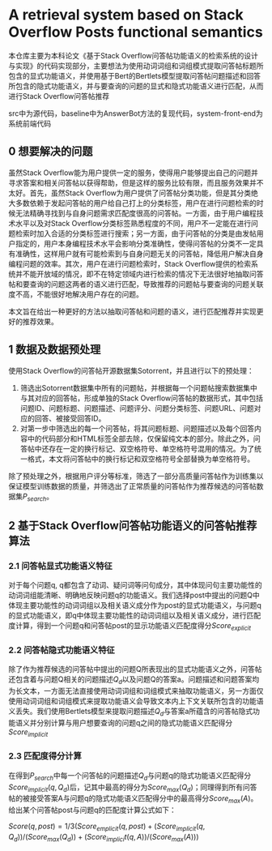 # A retrieval system based on Stack Overflow Posts functional semantics
本仓库主要为本科论文《基于Stack Overflow问答帖功能语义的检索系统的设计与实现》的代码实现部分，主要想法为使用动词词组和词组模式提取问答帖标题所包含的显式功能语义，并使用基于Bert的Bertlets模型提取问答帖问题描述和回答所包含的隐式功能语义，并与要查询的问题的显式和隐式功能语义进行匹配，从而进行Stack Overflow问答帖推荐

src中为源代码，baseline中为AnswerBot方法的复现代码，system-front-end为系统前端代码


## 0 想要解决的问题

虽然Stack Overflow能为用户提供一定的服务，使得用户能够提出自己的问题并寻求答案和相关问答帖以获得帮助，但是这样的服务比较有限，而且服务效果并不太好。首先，虽然Stack Overflow为用户提供了问答帖分类功能，但是其分类绝大多数依赖于发起问答帖的用户给自己打上的分类标签，用户在进行问题检索的时候无法精确寻找到与自身问题需求匹配度很高的问答帖。一方面，由于用户编程技术水平以及对Stack Overflow分类标签熟悉程度的不同，用户不一定能在进行问题检索时加入合适的分类标签进行搜索；另一方面，由于问答帖的分类是由发帖用户指定的，用户本身编程技术水平会影响分类准确性，使得问答帖的分类不一定具有准确性，这样用户就有可能检索到与自身问题无关的问答帖，降低用户解决自身编程问题的效率。其次，用户在进行问题检索时，Stack Overflow提供的检索系统并不能开放域的情况，即不在特定领域内进行检索的情况下无法很好地抽取问答帖和要查询的问题这两者的语义进行匹配，导致推荐的问题帖与要查询的问题关联度不高，不能很好地解决用户存在的问题。

本文旨在给出一种更好的方法以抽取问答帖和问题的语义，进行匹配推荐并实现更好的推荐效果。

## 1 数据及数据预处理

使用Stack Overflow的问答帖开源数据集Sotorrent，并且进行以下的预处理：
1. 筛选出Sotorrent数据集中所有的问题帖，并根据每一个问题帖搜索数据集中与其对应的回答帖，形成单独的Stack Overflow问答帖的数据形式，其中包括问题ID、问题标题、问题描述、问题评分、问题分类标签、问题URL、问题对应的回答、被接受回答ID。
2. 对第一步中筛选出的每一个问答帖，将其问题标题、问题描述以及每个回答内容中的代码部分和HTML标签全部去除，仅保留纯文本的部分。除此之外，问答帖中还存在一定的换行标记、双空格符号、单空格符号混用的情况。为了统一格式，本文将问答帖中的换行标记和双空格符号全部替换为单空格符号。

除了预处理之外，根据用户评分等标准，筛选了一部分高质量问答帖作为训练集以保证模型训练数据的质量，并筛选出了正常质量的问答帖作为推荐候选的问答帖数据集$P_{search}$。

## 2 基于Stack Overflow问答帖功能语义的问答帖推荐算法

### 2.1 问答帖显式功能语义特征

对于每个问题q, q都包含了动词、疑问词等问句成分，其中体现问句主要功能性的动词词组能清晰、明确地反映问题q的功能语义。我们选择post中提出的问题Q中体现主要功能性的动词词组以及相关语义成分作为post的显式功能语义，与问题q的显式功能语义，即q中体现主要功能性的动词词组以及相关语义成分，进行匹配度计算，得到一个问题q和问答帖post的显示功能语义匹配度得分$Score_{explicit}$

### 2.2 问答帖隐式功能语义特征

除了作为推荐候选的问答帖中提出的问题Q所表现出的显式功能语义之外，问答帖还包含着与问题Q相关的问题描述$Q_d$以及问题Q的答案a。问题描述和问题答案均为长文本，一方面无法直接使用动词词组和词组模式来抽取功能语义，另一方面仅使用动词词组和词组模式来提取功能语义会导致文本内上下文关联所包含的功能语义丢失。我们使用Bertlets模型来提取问题描述$Q_d$与答案a所蕴含的问答帖隐式功能语义并分别计算与用户想要查询的问题q之间的隐式功能语义匹配得分$Score_{implicit}$

### 2.3 匹配度得分计算

在得到$P_{search}$中每一个问答帖的问题描述$Q_d$与问题q的隐式功能语义匹配得分$Score_{implicit} (q,Q_d)$后，记其中最高的得分为$Score_{max} (Q_d)$；同理得到所有问答帖的被接受答案A与问题q的隐式功能语义匹配得分中的最高得分$Score_{max}  (A)$。给出某个问答帖post与问题q的匹配度计算公式如下：

$Score(q,post)=1/3(Score_{emplicit} (q,post)+(Score_{implicit} (q,Q_d ))/(Score_{max} (Q_d ) )+(Score_{implici}t (q,A))/(Score_{max}(A)))$
